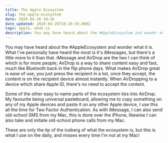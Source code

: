 ```yaml
---
title: The Apple Ecosystem
slug: the-apple-ecosystem
date: 2020-04-26 18:26
date_updated: 2020-04-26T18:26:59.000Z
tags: apple, what-is
description: You may have heard about the #AppleEcosystem and wonder what it is.
---
```


You may have heard about the #AppleEcosystem and wonder what it is. What I've personally have heard the most is it's iMessages, but there's a little more to it than that. iMessage and AirDrop are the two I can think of which is for more people; AirDrop is a way to share content easy and fast, much like Bluetooth back in the flip phone days. What makes AirDrop great is ease of use, you just press the recipient in a list, once they accept, the content is on the recipient device almost instantly. When AirDropping to a device which share Apple ID, there's no need to accept the content.

Some of the other easy to name parts of the ecosystem ties into AirDrop. My favourite being universal pasteboard, allowing me to copy something on any of my Apple devices and paste it on any other Apple device, I use this all the time for Two Factor Authentication. As with iMessage, I can also send old-school SMS from my Mac, this is done over the iPhone, likewise I can also take and initiate old-school phone calls from my Mac.

These are only the tip of the iceberg of what the ecosystem is, but this is what I use on the daily, and misses every time I'm not at my Mac!
